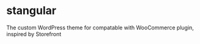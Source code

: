 # stangular
The custom WordPress theme for compatable with WooCommerce plugin, inspired by Storefront
